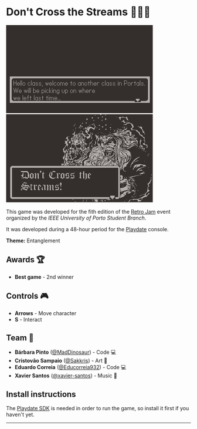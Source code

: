 # Don't Cross the Streams 🧙‍♂️🌀

![](images/intro.gif)
![](images/gameplay.gif)


This game was developed for the fith edition of the [Retro Jam](https://itch.io/jam/retro-jam-2022/entries) event organized by the *IEEE University of Porto Student Branch*.

It was developed during a 48-hour period for the [Playdate](https://play.date/) console.

**Theme:** Entanglement

## Awards 🏆

- **Best game** - 2nd winner

## Controls 🎮

- **Arrows** - Move character
- **S** - Interact

## Team 👥

- **Bárbara Pinto** ([@MadDinosaur](https://github.com/MadDinosaur)) - Code 💻
- **Cristovão Sampaio** ([@Sakkris](https://github.com/Sakkris)) - Art 🎨
- **Eduardo Correia** ([@Educorreia932](https://github.com/Educorreia932)) - Code 💻
- **Xavier Santos** ([@xavier-santos](https://github.com/xavier-santos)) - Music 🎹

## Install instructions

The [Playdate SDK](https://play.date/dev/) is needed in order to run the game, so install it first if you haven't yet.

---


